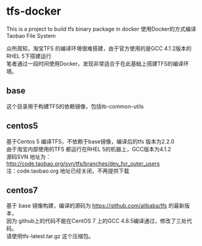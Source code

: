 # tfs-docker
This is a project to build tfs binary package in docker
使用Docker的方式编译Taobao File System

众所周知，淘宝TFS 的编译环境很难搭建，由于官方使用的是GCC 4.1.2版本的RHEL 5下搭建运行   
笔者通过一段时间使用Docker，发现非常适合于在此基础上搭建TFS的编译环境。  


## base
这个目录用于构建TFS的依赖镜像，包括tb-common-utils   

## centos5
基于Centos 5 编译TFS，不依赖于base镜像，编译后的tfs 版本为2.2.0   
由于淘宝内部使用的TFS 都运行在RHEL 5的机器上，GCC版本为4.1.2   
源码SVN 地址为：http://code.taobao.org/svn/tfs/branches/dev_for_outer_users   
注：code.taobao.org 地址已经关闭，不再提供下载   

## centos7
基于 base 镜像构建，编译的源码为 https://github.com/alibaba/tfs 的最新版本，   
因为 github上的代码不能在CentOS 7 上的GCC 4.8.5编译通过，修改了三处代码。   
请使用tfs-latest.tar.gz 这个压缩包。   
